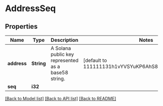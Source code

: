 # AddressSeq

## Properties

Name | Type | Description | Notes
------------ | ------------- | ------------- | -------------
**address** | **String** | A Solana public key represented as a base58 string. | [default to 111111131h1vYVSYuKP6AhS86fbRdMw9XHiZAvAaj]
**seq** | **i32** |  | 

[[Back to Model list]](../README.md#documentation-for-models) [[Back to API list]](../README.md#documentation-for-api-endpoints) [[Back to README]](../README.md)


